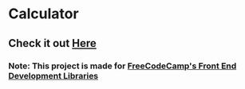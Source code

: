 # Calculator
## Check it out [Here](https://its-me-sv.github.io/React-Calculator/)
### Note: This project is made for [FreeCodeCamp's Front End Development Libraries](https://www.freecodecamp.org/learn/front-end-libraries)